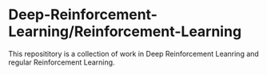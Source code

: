 # Deep-Reinforcement-Learning/Reinforcement-Learning

This reposititory is a collection of work in Deep Reinforcement Leanring and regular Reinforcement Learning. 
